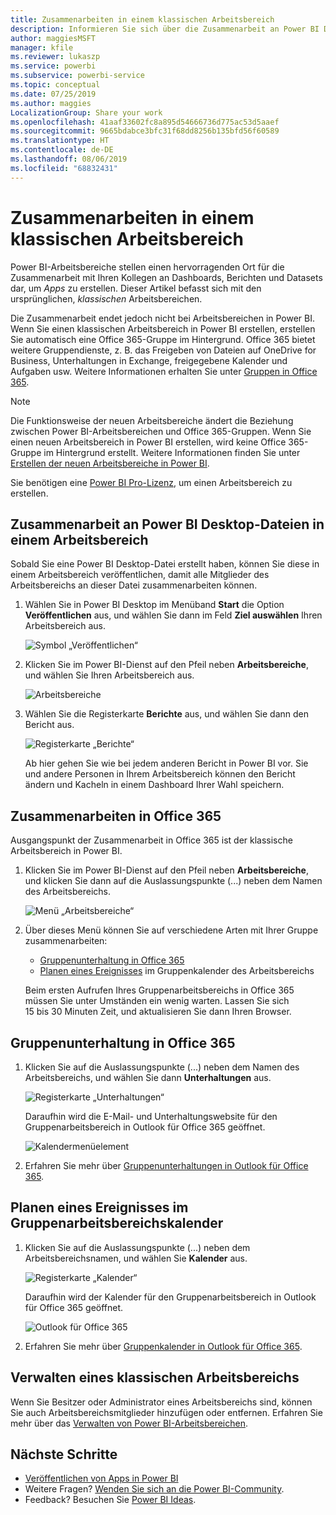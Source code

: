 ```yaml
---
title: Zusammenarbeiten in einem klassischen Arbeitsbereich
description: Informieren Sie sich über die Zusammenarbeit an Power BI Desktop-Dateien in Ihrem Arbeitsbereich sowie über die Verwendung von Office 365-Diensten, z. B. über das Freigeben von Dateien in OneDrive for Business, Unterhaltungen in Exchange, im Kalender und in Aufgaben.
author: maggiesMSFT
manager: kfile
ms.reviewer: lukaszp
ms.service: powerbi
ms.subservice: powerbi-service
ms.topic: conceptual
ms.date: 07/25/2019
ms.author: maggies
LocalizationGroup: Share your work
ms.openlocfilehash: 41aaf33602fc8a895d54666736d775ac53d5aaef
ms.sourcegitcommit: 9665bdabce3bfc31f68dd8256b135bfd56f60589
ms.translationtype: HT
ms.contentlocale: de-DE
ms.lasthandoff: 08/06/2019
ms.locfileid: "68832431"
---
```

# <a name="collaborate-in-a-classic-workspace"></a>Zusammenarbeiten in einem klassischen Arbeitsbereich
Power BI-Arbeitsbereiche stellen einen hervorragenden Ort für die Zusammenarbeit mit Ihren Kollegen an Dashboards, Berichten und Datasets dar, um *Apps* zu erstellen. Dieser Artikel befasst sich mit den ursprünglichen, *klassischen* Arbeitsbereichen.  

Die Zusammenarbeit endet jedoch nicht bei Arbeitsbereichen in Power BI. Wenn Sie einen klassischen Arbeitsbereich in Power BI erstellen, erstellen Sie automatisch eine Office 365-Gruppe im Hintergrund. Office 365 bietet weitere Gruppendienste, z. B. das Freigeben von Dateien auf OneDrive for Business, Unterhaltungen in Exchange, freigegebene Kalender und Aufgaben usw. Weitere Informationen erhalten Sie unter [Gruppen in Office 365](https://support.office.com/article/Create-a-group-in-Office-365-7124dc4c-1de9-40d4-b096-e8add19209e9).

> [!NOTE]
> Die Funktionsweise der neuen Arbeitsbereiche ändert die Beziehung zwischen Power BI-Arbeitsbereichen und Office 365-Gruppen. Wenn Sie einen neuen Arbeitsbereich in Power BI erstellen, wird keine Office 365-Gruppe im Hintergrund erstellt. Weitere Informationen finden Sie unter [Erstellen der neuen Arbeitsbereiche in Power BI](service-create-the-new-workspaces.md).

Sie benötigen eine [Power BI Pro-Lizenz](service-features-license-type.md), um einen Arbeitsbereich zu erstellen.

## <a name="collaborate-on-power-bi-desktop-files-in-a-workspace"></a>Zusammenarbeit an Power BI Desktop-Dateien in einem Arbeitsbereich
Sobald Sie eine Power BI Desktop-Datei erstellt haben, können Sie diese in einem Arbeitsbereich veröffentlichen, damit alle Mitglieder des Arbeitsbereichs an dieser Datei zusammenarbeiten können.

1. Wählen Sie in Power BI Desktop im Menüband **Start** die Option **Veröffentlichen** aus, und wählen Sie dann im Feld **Ziel auswählen** Ihren Arbeitsbereich aus.
   
    ![Symbol „Veröffentlichen“](media/service-collaborate-power-bi-workspace/power-bi-group-publish-pbix.png)
2. Klicken Sie im Power BI-Dienst auf den Pfeil neben **Arbeitsbereiche**, und wählen Sie Ihren Arbeitsbereich aus.
   
    ![Arbeitsbereiche](media/service-collaborate-power-bi-workspace/power-bi-workspace-nav-arrow.png)
3. Wählen Sie die Registerkarte **Berichte** aus, und wählen Sie dann den Bericht aus.
   
    ![Registerkarte „Berichte“](media/service-collaborate-power-bi-workspace/power-bi-workspace-report.png)
   
    Ab hier gehen Sie wie bei jedem anderen Bericht in Power BI vor. Sie und andere Personen in Ihrem Arbeitsbereich können den Bericht ändern und Kacheln in einem Dashboard Ihrer Wahl speichern.

## <a name="collaborate-in-office-365"></a>Zusammenarbeiten in Office 365
Ausgangspunkt der Zusammenarbeit in Office 365 ist der klassische Arbeitsbereich in Power BI.

1. Klicken Sie im Power BI-Dienst auf den Pfeil neben **Arbeitsbereiche**, und klicken Sie dann auf die Auslassungspunkte (...) neben dem Namen des Arbeitsbereichs. 
   
   ![Menü „Arbeitsbereiche“](media/service-collaborate-power-bi-workspace/power-bi-app-ellipsis.png)
2. Über dieses Menü können Sie auf verschiedene Arten mit Ihrer Gruppe zusammenarbeiten: 
   
   * [Gruppenunterhaltung in Office 365](#have-a-group-conversation-in-office-365)
   * [Planen eines Ereignisses](#schedule-an-event-on-the-group-workspace-calendar) im Gruppenkalender des Arbeitsbereichs
   
   Beim ersten Aufrufen Ihres Gruppenarbeitsbereichs in Office 365 müssen Sie unter Umständen ein wenig warten. Lassen Sie sich 15 bis 30 Minuten Zeit, und aktualisieren Sie dann Ihren Browser.

## <a name="have-a-group-conversation-in-office-365"></a>Gruppenunterhaltung in Office 365
1. Klicken Sie auf die Auslassungspunkte (...) neben dem Namen des Arbeitsbereichs, und wählen Sie dann **Unterhaltungen** aus. 
   
    ![Registerkarte „Unterhaltungen“](media/service-collaborate-power-bi-workspace/power-bi-app-ellipsis.png)
   
   Daraufhin wird die E-Mail- und Unterhaltungswebsite für den Gruppenarbeitsbereich in Outlook für Office 365 geöffnet.
   
   ![Kalendermenüelement](media/service-collaborate-power-bi-workspace/pbi_grps_o365convo.png)
2. Erfahren Sie mehr über [Gruppenunterhaltungen in Outlook für Office 365](https://support.office.com/Article/Have-a-group-conversation-a0482e24-a769-4e39-a5ba-a7c56e828b22).

## <a name="schedule-an-event-on-the-group-workspace-calendar"></a>Planen eines Ereignisses im Gruppenarbeitsbereichskalender
1. Klicken Sie auf die Auslassungspunkte (...) neben dem Arbeitsbereichsnamen, und wählen Sie **Kalender** aus. 
   
   ![Registerkarte „Kalender“](media/service-collaborate-power-bi-workspace/power-bi-app-ellipsis.png)
   
   Daraufhin wird der Kalender für den Gruppenarbeitsbereich in Outlook für Office 365 geöffnet.
   
   ![Outlook für Office 365](media/service-collaborate-power-bi-workspace/pbi_grps_o365_calendar.png)
2. Erfahren Sie mehr über [Gruppenkalender in Outlook für Office 365](https://support.office.com/Article/Add-edit-and-subscribe-to-group-events-0cf1ad68-1034-4306-b367-d75e9818376a).

## <a name="manage-a-classic-workspace"></a>Verwalten eines klassischen Arbeitsbereichs
Wenn Sie Besitzer oder Administrator eines Arbeitsbereichs sind, können Sie auch Arbeitsbereichsmitglieder hinzufügen oder entfernen. Erfahren Sie mehr über das [Verwalten von Power BI-Arbeitsbereichen](service-manage-app-workspace-in-power-bi-and-office-365.md).

## <a name="next-steps"></a>Nächste Schritte
* [Veröffentlichen von Apps in Power BI](service-create-distribute-apps.md)
* Weitere Fragen? [Wenden Sie sich an die Power BI-Community](http://community.powerbi.com/).
* Feedback? Besuchen Sie [Power BI Ideas](https://ideas.powerbi.com/forums/265200-power-bi).

